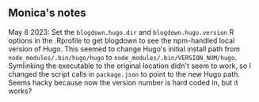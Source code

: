 ## Monica's notes

May 8 2023: Set the `blogdown.hugo.dir` and `blogdown.hugo.version` R options in the .Rprofile to get blogdown to see the npm-handled local version of Hugo. This seemed to change Hugo's initial install path from `node_modules/.bin/hugo/hugo` to `node_modules/.bin/VERSION_NUM/hugo`. Symlinking the executable to the original location didn't seem to work, so I changed the script calls in `package.json` to point to the new Hugo path. Seems hacky because now the version number is hard coded in, but it works?
